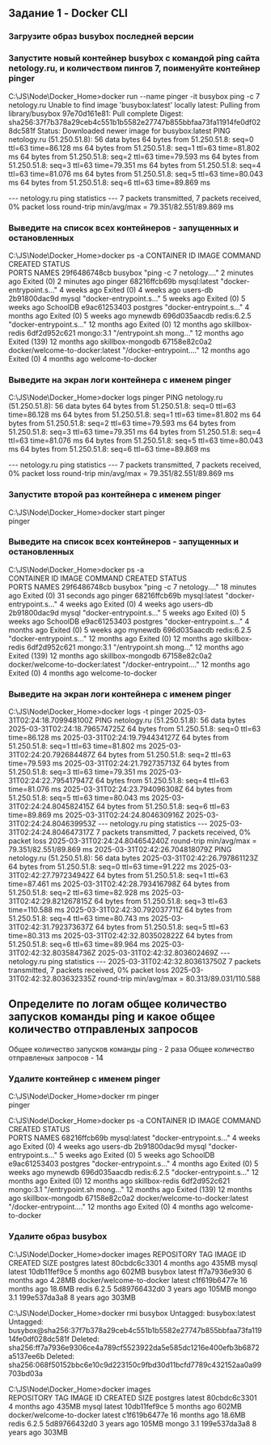 ## Задание 1 - Docker CLI
### Загрузите образ busybox последней версии
### Запустите новый контейнер busybox с командой ping сайта netology.ru, и количеством пингов 7, поименуйте контейнер pinger

C:\JS\Node\Docker_Home>docker run --name pinger -it busybox ping -c 7 netology.ru
Unable to find image 'busybox:latest' locally
latest: Pulling from library/busybox
97e70d161e81: Pull complete
Digest: sha256:37f7b378a29ceb4c551b1b5582e27747b855bbfaa73fa11914fe0df028dc581f
Status: Downloaded newer image for busybox:latest
PING netology.ru (51.250.51.8): 56 data bytes
64 bytes from 51.250.51.8: seq=0 ttl=63 time=86.128 ms
64 bytes from 51.250.51.8: seq=1 ttl=63 time=81.802 ms
64 bytes from 51.250.51.8: seq=2 ttl=63 time=79.593 ms
64 bytes from 51.250.51.8: seq=3 ttl=63 time=79.351 ms
64 bytes from 51.250.51.8: seq=4 ttl=63 time=81.076 ms
64 bytes from 51.250.51.8: seq=5 ttl=63 time=80.043 ms
64 bytes from 51.250.51.8: seq=6 ttl=63 time=89.869 ms

--- netology.ru ping statistics ---
7 packets transmitted, 7 packets received, 0% packet loss
round-trip min/avg/max = 79.351/82.551/89.869 ms

### Выведите на список всех контейнеров - запущенных и остановленных
C:\JS\Node\Docker_Home>docker ps -a 
CONTAINER ID   IMAGE                             COMMAND                  CREATED         STATUS    
                   PORTS     NAMES
29f6486748cb   busybox                           "ping -c 7 netology.…"   2 minutes ago   Exited (0) 2 minutes ago               pinger
68216ffcb69b   mysql:latest                      "docker-entrypoint.s…"   4 weeks ago     Exited (0) 4 weeks ago                 users-db
2b91800dac9d   mysql                             "docker-entrypoint.s…"   5 weeks ago     Exited (0) 5 weeks ago                 SchoolDB
e9ac61253403   postgres                          "docker-entrypoint.s…"   4 months ago    Exited (0) 5 weeks ago                 mynewdb
696d035aacdb   redis:6.2.5                       "docker-entrypoint.s…"   12 months ago   Exited (0) 12 months ago               skillbox-redis
6df2d952c621   mongo:3.1                         "/entrypoint.sh mong…"   12 months ago   Exited (139) 12 months ago             skillbox-mongodb
67158e82c0a2   docker/welcome-to-docker:latest   "/docker-entrypoint.…"   12 months ago   Exited (0) 4 months ago                welcome-to-docker

### Выведите на экран логи контейнера с именем pinger
C:\JS\Node\Docker_Home>docker logs pinger
PING netology.ru (51.250.51.8): 56 data bytes
64 bytes from 51.250.51.8: seq=0 ttl=63 time=86.128 ms
64 bytes from 51.250.51.8: seq=1 ttl=63 time=81.802 ms
64 bytes from 51.250.51.8: seq=2 ttl=63 time=79.593 ms
64 bytes from 51.250.51.8: seq=3 ttl=63 time=79.351 ms
64 bytes from 51.250.51.8: seq=4 ttl=63 time=81.076 ms
64 bytes from 51.250.51.8: seq=5 ttl=63 time=80.043 ms
64 bytes from 51.250.51.8: seq=6 ttl=63 time=89.869 ms

--- netology.ru ping statistics ---
7 packets transmitted, 7 packets received, 0% packet loss
round-trip min/avg/max = 79.351/82.551/89.869 ms

### Запустите второй раз контейнера с именем pinger
C:\JS\Node\Docker_Home>docker start pinger                      
pinger

### Выведите на список всех контейнеров - запущенных и остановленных
C:\JS\Node\Docker_Home>docker ps -a       
CONTAINER ID   IMAGE                             COMMAND                  CREATED          STATUS   
                    PORTS     NAMES
29f6486748cb   busybox                           "ping -c 7 netology.…"   18 minutes ago   Exited (0) 31 seconds ago              pinger
68216ffcb69b   mysql:latest                      "docker-entrypoint.s…"   4 weeks ago      Exited (0) 4 weeks ago                 users-db
2b91800dac9d   mysql                             "docker-entrypoint.s…"   5 weeks ago      Exited (0) 5 weeks ago                 SchoolDB
e9ac61253403   postgres                          "docker-entrypoint.s…"   4 months ago     Exited (0) 5 weeks ago                 mynewdb
696d035aacdb   redis:6.2.5                       "docker-entrypoint.s…"   12 months ago    Exited (0) 12 months ago               skillbox-redis
6df2d952c621   mongo:3.1                         "/entrypoint.sh mong…"   12 months ago    Exited (139) 12 months ago             skillbox-mongodb
67158e82c0a2   docker/welcome-to-docker:latest   "/docker-entrypoint.…"   12 months ago    Exited (0) 4 months ago                welcome-to-docker

### Выведите на экран логи контейнера с именем pinger
C:\JS\Node\Docker_Home>docker logs -t pinger
2025-03-31T02:24:18.709948100Z PING netology.ru (51.250.51.8): 56 data bytes
2025-03-31T02:24:18.796574725Z 64 bytes from 51.250.51.8: seq=0 ttl=63 time=86.128 ms
2025-03-31T02:24:19.794434127Z 64 bytes from 51.250.51.8: seq=1 ttl=63 time=81.802 ms
2025-03-31T02:24:20.792684487Z 64 bytes from 51.250.51.8: seq=2 ttl=63 time=79.593 ms
2025-03-31T02:24:21.792735713Z 64 bytes from 51.250.51.8: seq=3 ttl=63 time=79.351 ms
2025-03-31T02:24:22.795417947Z 64 bytes from 51.250.51.8: seq=4 ttl=63 time=81.076 ms
2025-03-31T02:24:23.794096308Z 64 bytes from 51.250.51.8: seq=5 ttl=63 time=80.043 ms
2025-03-31T02:24:24.804582415Z 64 bytes from 51.250.51.8: seq=6 ttl=63 time=89.869 ms
2025-03-31T02:24:24.804630916Z
2025-03-31T02:24:24.804639953Z --- netology.ru ping statistics ---
2025-03-31T02:24:24.804647317Z 7 packets transmitted, 7 packets received, 0% packet loss
2025-03-31T02:24:24.804654240Z round-trip min/avg/max = 79.351/82.551/89.869 ms
2025-03-31T02:42:26.704818079Z PING netology.ru (51.250.51.8): 56 data bytes
2025-03-31T02:42:26.797861123Z 64 bytes from 51.250.51.8: seq=0 ttl=63 time=91.222 ms
2025-03-31T02:42:27.797234942Z 64 bytes from 51.250.51.8: seq=1 ttl=63 time=87.461 ms
2025-03-31T02:42:28.793416798Z 64 bytes from 51.250.51.8: seq=2 ttl=63 time=82.928 ms
2025-03-31T02:42:29.821267815Z 64 bytes from 51.250.51.8: seq=3 ttl=63 time=110.588 ms
2025-03-31T02:42:30.792037711Z 64 bytes from 51.250.51.8: seq=4 ttl=63 time=80.743 ms
2025-03-31T02:42:31.792373637Z 64 bytes from 51.250.51.8: seq=5 ttl=63 time=80.313 ms
2025-03-31T02:42:32.803502822Z 64 bytes from 51.250.51.8: seq=6 ttl=63 time=89.964 ms
2025-03-31T02:42:32.803584736Z
2025-03-31T02:42:32.803602469Z --- netology.ru ping statistics ---
2025-03-31T02:42:32.803613750Z 7 packets transmitted, 7 packets received, 0% packet loss
2025-03-31T02:42:32.803632335Z round-trip min/avg/max = 80.313/89.031/110.588 

## Определите по логам общее количество запусков команды ping и какое общее количество отправленых запросов
Общее количество запусков команды ping - 2 раза
Общее количество отправленых запросов - 14

### Удалите контейнер с именем pinger

C:\JS\Node\Docker_Home>docker rm pinger     
pinger

C:\JS\Node\Docker_Home>docker ps -a
CONTAINER ID   IMAGE                             COMMAND                  CREATED         STATUS    
                   PORTS     NAMES
68216ffcb69b   mysql:latest                      "docker-entrypoint.s…"   4 weeks ago     Exited (0) 4 weeks ago                 users-db
2b91800dac9d   mysql                             "docker-entrypoint.s…"   5 weeks ago     Exited (0) 5 weeks ago                 SchoolDB
e9ac61253403   postgres                          "docker-entrypoint.s…"   4 months ago    Exited (0) 5 weeks ago                 mynewdb
696d035aacdb   redis:6.2.5                       "docker-entrypoint.s…"   12 months ago   Exited (0) 12 months ago               skillbox-redis
6df2d952c621   mongo:3.1                         "/entrypoint.sh mong…"   12 months ago   Exited (139) 12 months ago             skillbox-mongodb
67158e82c0a2   docker/welcome-to-docker:latest   "/docker-entrypoint.…"   12 months ago   Exited (0) 4 months ago                welcome-to-docker

### Удалите образ busybox
C:\JS\Node\Docker_Home>docker images
REPOSITORY                 TAG       IMAGE ID       CREATED         SIZE
postgres                   latest    80cbdc6c3301   4 months ago    435MB
mysql                      latest    10db11fef9ce   5 months ago    602MB
busybox                    latest    ff7a7936e930   6 months ago    4.28MB
docker/welcome-to-docker   latest    c1f619b6477e   16 months ago   18.6MB
redis                      6.2.5     5d89766432d0   3 years ago     105MB
mongo                      3.1       199e537da3a8   8 years ago     303MB

C:\JS\Node\Docker_Home>docker rmi busybox
Untagged: busybox:latest
Untagged: busybox@sha256:37f7b378a29ceb4c551b1b5582e27747b855bbfaa73fa11914fe0df028dc581f
Deleted: sha256:ff7a7936e9306ce4a789cf5523922da5e585dc1216e400efb3b6872a5137ee6b
Deleted: sha256:068f50152bbc6e10c9d223150c9fbd30d11bcfd7789c432152aa0a99703bd03a

C:\JS\Node\Docker_Home>docker images      
REPOSITORY                 TAG       IMAGE ID       CREATED         SIZE
postgres                   latest    80cbdc6c3301   4 months ago    435MB
mysql                      latest    10db11fef9ce   5 months ago    602MB
docker/welcome-to-docker   latest    c1f619b6477e   16 months ago   18.6MB
redis                      6.2.5     5d89766432d0   3 years ago     105MB
mongo                      3.1       199e537da3a8   8 years ago     303MB

